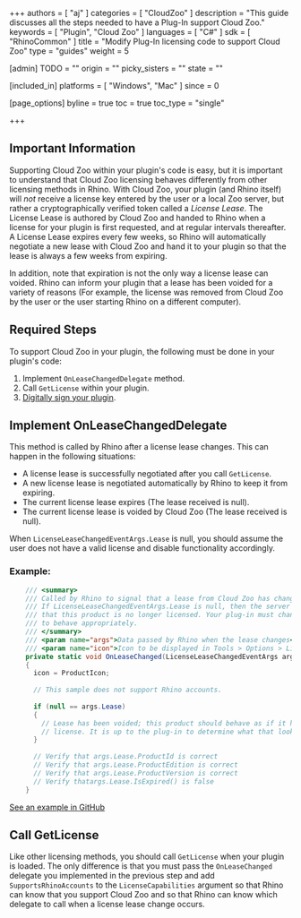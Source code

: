 +++
authors = [ "aj" ]
categories = [ "CloudZoo" ]
description = "This guide discusses all the steps needed to have a Plug-In support Cloud Zoo."
keywords = [ "Plugin", "Cloud Zoo" ]
languages = [ "C#" ]
sdk = [ "RhinoCommon" ]
title = "Modify Plug-In licensing code to support Cloud Zoo"
type = "guides"
weight = 5

[admin]
TODO = ""
origin = ""
picky_sisters = ""
state = ""

[included_in]
platforms = [ "Windows", "Mac" ]
since = 0

[page_options]
byline = true
toc = true
toc_type = "single"

+++


## Important Information

Supporting Cloud Zoo within your plugin's code is easy, but it is important to understand that Cloud Zoo licensing behaves differently from other licensing methods in Rhino. With Cloud Zoo, your plugin (and Rhino itself) will _not_ receive a license key entered by the user or a local Zoo server, but rather a cryptographically verified token called a _License Lease_. The License Lease is authored by Cloud Zoo and handed to Rhino when a license for your plugin is first requested, and at regular intervals thereafter. A License Lease expires every few weeks, so Rhino will automatically negotiate a new lease with Cloud Zoo and hand it to your plugin so that the lease is always a few weeks from expiring.

In addition, note that expiration is not the only way a license lease can voided. Rhino can inform your plugin that a lease has been voided for a variety of reasons (For example, the license was removed from Cloud Zoo by the user or the user starting Rhino on a different computer). 

## Required Steps

To support Cloud Zoo in your plugin, the following must be done in your plugin's code:

1. Implement `OnLeaseChangedDelegate` method.
2. Call `GetLicense` within your plugin.
3. [Digitally sign your plugin](/guides/rhinocommon/digitally-signing-plugins-for-zoo).


## Implement OnLeaseChangedDelegate

This method is called by Rhino after a license lease changes. This can happen in the following situations:
- A license lease is successfully negotiated after you call `GetLicense`.
- A new license lease is negotiated automatically by Rhino to keep it from expiring.
- The current license lease expires (The lease received is null).
- The current license lease is voided by Cloud Zoo (The lease received is null).

When `LicenseLeaseChangedEventArgs.Lease` is null, you should assume the user does not have a valid license and disable functionality accordingly.

### Example:

```c#
	/// <summary>
	/// Called by Rhino to signal that a lease from Cloud Zoo has changed. 
	/// If LicenseLeaseChangedEventArgs.Lease is null, then the server has signaled
	/// that this product is no longer licensed. Your plug-in must change behavior 
	/// to behave appropriately.
	/// </summary>
	/// <param name="args">Data passed by Rhino when the lease changes</param>
	/// <param name="icon">Icon to be displayed in Tools > Options > Licenses for this lease.</param>
	private static void OnLeaseChanged(LicenseLeaseChangedEventArgs args, out System.Drawing.Icon icon)
	{
	  icon = ProductIcon;
	
	  // This sample does not support Rhino accounts.
	
	  if (null == args.Lease)
	  {
	    // Lease has been voided; this product should behave as if it has no
	    // license. It is up to the plug-in to determine what that looks like.
	  }
	
	  // Verify that args.Lease.ProductId is correct
	  // Verify that args.Lease.ProductEdition is correct
	  // Verify that args.Lease.ProductVersion is correct
	  // Verify thatargs.Lease.IsExpired() is false
	}
```

[See an example in GitHub](https://github.com/mcneel/rhino-developer-samples/blob/e24bb79e8e3954952826111185db4ce7f96ecd65/rhinocommon/cs/SampleCsWithLicense/SampleCsWithLicensePlugIn.cs#L166)


## Call GetLicense

Like other licensing methods, you should call `GetLicense` when your plugin is loaded. The only difference is that you must pass the `OnLeaseChanged` delegate you implemented in the previous step and add `SupportsRhinoAccounts` to the `LicenseCapabilities` argument so that Rhino can know that you support Cloud Zoo and so that Rhino can know which delegate to call when a license lease change occurs.